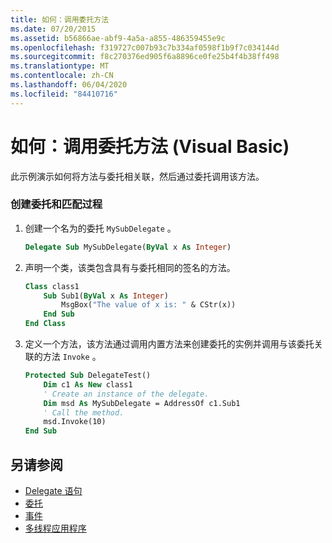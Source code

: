 ```yaml
---
title: 如何：调用委托方法
ms.date: 07/20/2015
ms.assetid: b56866ae-abf9-4a5a-a855-486359455e9c
ms.openlocfilehash: f319727c007b93c7b334af0598f1b9f7c034144d
ms.sourcegitcommit: f8c270376ed905f6a8896ce0fe25b4f4b38ff498
ms.translationtype: MT
ms.contentlocale: zh-CN
ms.lasthandoff: 06/04/2020
ms.locfileid: "84410716"
---
```

# <a name="how-to-invoke-a-delegate-method-visual-basic"></a>如何：调用委托方法 (Visual Basic)

此示例演示如何将方法与委托相关联，然后通过委托调用该方法。

### <a name="create-the-delegate-and-matching-procedures"></a>创建委托和匹配过程

1. 创建一个名为的委托 `MySubDelegate` 。

    ```vb
    Delegate Sub MySubDelegate(ByVal x As Integer)
    ```

2. 声明一个类，该类包含具有与委托相同的签名的方法。

    ```vb
    Class class1
        Sub Sub1(ByVal x As Integer)
            MsgBox("The value of x is: " & CStr(x))
        End Sub
    End Class
    ```

3. 定义一个方法，该方法通过调用内置方法来创建委托的实例并调用与该委托关联的方法 `Invoke` 。

    ```vb
    Protected Sub DelegateTest()
        Dim c1 As New class1
        ' Create an instance of the delegate.
        Dim msd As MySubDelegate = AddressOf c1.Sub1
        ' Call the method.
        msd.Invoke(10)
    End Sub
    ```

## <a name="see-also"></a>另请参阅

- [Delegate 语句](../../../language-reference/statements/delegate-statement.md)
- [委托](index.md)
- [事件](../events/index.md)
- [多线程应用程序](../../../../standard/threading/using-threads-and-threading.md)
